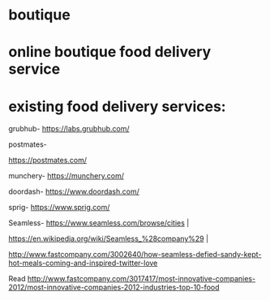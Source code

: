# boutique
# online boutique food delivery service
# existing food delivery services:
 grubhub- 
 https://labs.grubhub.com/
 
 postmates- 
 
https://postmates.com/

munchery- 
https://munchery.com/

doordash- 
https://www.doordash.com/

sprig- 
https://www.sprig.com/

Seamless- 
https://www.seamless.com/browse/cities | 

https://en.wikipedia.org/wiki/Seamless_%28company%29 |

http://www.fastcompany.com/3002640/how-seamless-defied-sandy-kept-hot-meals-coming-and-inspired-twitter-love

Read
http://www.fastcompany.com/3017417/most-innovative-companies-2012/most-innovative-companies-2012-industries-top-10-food
